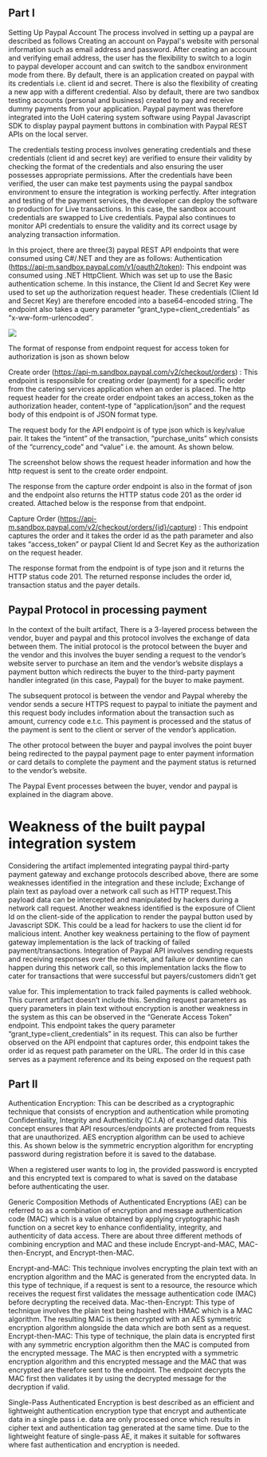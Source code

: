 ## Part I
Setting Up Paypal Account
The process involved in setting up a paypal are described as follows
Creating an account on Paypal's website with personal information such as email address and password.
After creating an account and verifying email address, the user has the flexibility to switch to a login to paypal developer account and can switch to the sandbox environment mode from there.
By default, there is an application created on paypal with its credentials i.e. client id and secret. There is also the flexibility of creating a new app with a different credential.
Also by default, there are two sandbox testing accounts (personal and business) created to pay and receive dummy payments from your application.
Paypal payment was therefore integrated into the UoH catering system software using Paypal Javascript SDK to display paypal payment buttons in combination with Paypal REST APIs on the local server.


The credentials testing process involves generating credentials and these credentials (client id and secret key) are verified to ensure their validity by checking the format of the credentials and also ensuring the user possesses appropriate permissions. After the credentials have been verified, the user can make test payments using the paypal sandbox environment to ensure the integration is working perfectly.
After integration and testing of the payment services, the developer can deploy the software to production for Live transactions. In this case, the sandbox account credentials are swapped to Live credentials.
Paypal also continues to monitor API credentials to ensure the validity and its correct usage by analyzing transaction information.

In this project, there are three(3) paypal REST API endpoints that were consumed using C#/.NET and they are as follows:
Authentication (https://api-m.sandbox.paypal.com/v1/oauth2/token): This endpoint was consumed using .NET HttpClient. Which was set up to use the Basic authentication scheme. In this instance, the Client Id and Secret Key were used to set up the authorization request header. These credentials (Client Id and Secret Key) are therefore encoded into a base64-encoded string. The endpoint also takes a query parameter “grant_type=client_credentials” as “x-ww-form-urlencoded”.

![](./UoHCateringServices/wwwroot/assets/1)


The format of response from endpoint request for access token for authorization is json as shown below



Create order (https://api-m.sandbox.paypal.com/v2/checkout/orders) : This endpoint is responsible for creating order (payment) for a specific order from the catering services application when an order is placed. The http request header for the create order endpoint takes an access_token as the authorization header, content-type of “application/json” and the request body of this endpoint is of JSON format type.

The request body for the API endpoint is of type json which is key/value pair. It takes the “intent” of the transaction, “purchase_units” which consists of the “currency_code” and “value” i.e. the amount. As shown below.





The screenshot below shows the request header information and how the http request is sent to the create order endpoint.


The response from the capture order endpoint is also in the format of json and the endpoint also returns the HTTP status code 201 as the order id created. Attached below is the response from that endpoint.



Capture Order (https://api-m.sandbox.paypal.com/v2/checkout/orders/{id}/capture) : This endpoint captures the order and it takes the order id as the path parameter and also takes “access_token” or paypal Client Id and Secret Key as the authorization on the request header.


The response format from the endpoint is of type json and it returns the HTTP status code
201. The returned response includes the order id, transaction status and the payer details.




## Paypal Protocol in processing payment
In the context of the built artifact, There is a 3-layered process between the vendor, buyer and paypal and this protocol involves the exchange of data between them. The initial protocol is the protocol between the buyer and the vendor and this involves the buyer sending a request to the vendor’s website server to purchase an item and the vendor’s website displays a payment button which redirects the buyer to the third-party payment handler integrated (in this case, Paypal) for the buyer to make payment.

The subsequent protocol is between the vendor and Paypal whereby the vendor sends a secure HTTPS request to paypal to initiate the payment and this request body includes information about the transaction such as amount, currency code e.t.c. This payment is processed and the status of the payment is sent to the client or server of the vendor’s application.

The other protocol between the buyer and paypal involves the point buyer being redirected to the paypal payment page to enter payment information or card details to complete the payment and the payment status is returned to the vendor’s website.



The Paypal Event processes between the buyer, vendor and paypal is explained in the diagram above.


# Weakness of the built paypal integration system

Considering the artifact implemented integrating paypal third-party payment gateway and exchange protocols described above, there are some weaknesses identified in the integration and these include;
Exchange of plain text as payload over a network call such as HTTP request.This payload data can be intercepted and manipulated by hackers during a network call request.
Another weakness identified is the exposure of Client Id on the client-side of the application to render the paypal button used by Javascript SDK. This could be a lead for hackers to use the client id for malicious intent.
Another key weakness pertaining to the flow of payment gateway implementation is the lack of tracking of failed payment/transactions. Integration of Paypal API involves sending requests and receiving responses over the network, and failure or downtime can happen during this network call, so this implementation lacks the flow to cater for transactions that were successful but payers/customers didn’t get

value for. This implementation to track failed payments is called webhook. This current artifact doesn’t include this.
Sending request parameters as query parameters in plain text without encryption is another weakness in the system as this can be observed in the “Generate Access Token” endpoint. This endpoint takes the query parameter “grant_type=client_credentials” in its request.
This can also be further observed on the API endpoint that captures order, this endpoint takes the order id as request path parameter on the URL. The order Id in this case serves as a payment reference and its being exposed on the request path


## Part II

Authentication Encryption: This can be described as a cryptographic technique that consists of encryption and authentication while promoting Confidentiality, Integrity and Authenticity (C.I.A) of exchanged data. This concept ensures that API resources/endpoints are protected from requests that are unauthorized. AES encryption algorithm can be used to achieve this. As shown below is the symmetric encryption algorithm for encrypting password during registration before it is saved to the database.


When a registered user wants to log in, the provided password is encrypted and this encrypted text is compared to what is saved on the database before authenticating the user.

Generic Composition Methods of Authenticated Encryptions (AE) can be referred to as a combination of encryption and message authentication code (MAC) which is a value obtained by applying cryptographic hash function on a secret key to enhance confidentiality, integrity, and authenticity of data access. There are about three different methods of combining encryption and MAC and these include Encrypt-and-MAC, MAC-then-Encrypt, and Encrypt-then-MAC.

Encrypt-and-MAC: This technique involves encrypting the plain text with an encryption algorithm and the MAC is generated from the encrypted data. In this type of technique, if a request is sent to a resource, the resource which receives the request first validates the message authentication code (MAC) before decrypting the received data.
Mac-then-Encrypt: This type of technique involves the plain text being hashed with HMAC which is a MAC algorithm. The resulting MAC is then encrypted with an AES symmetric encryption algorithm alongside the data which are both sent as a request.
Encrypt-then-MAC: This type of technique, the plain data is encrypted first with any symmetric encryption algorithm then the MAC is computed from the encrypted message. The MAC is then encrypted with a symmetric encryption algorithm and this encrypted message and the MAC that was encrypted are therefore sent to the endpoint. The endpoint decrypts the MAC first then validates it by using the decrypted message for the decryption if valid.




Single-Pass Authenticated Encryption is best described as an efficient and lightweight authentication encryption type that encrypt and authenticate data in a single pass i.e. data are only processed once which results in cipher text and authentication tag generated at the same time. Due to the lightweight feature of single-pass AE, it makes it suitable for softwares where fast authentication and encryption is needed.
